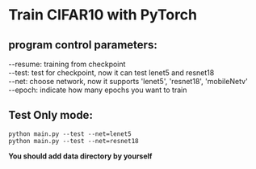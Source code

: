 # Train CIFAR10 with PyTorch

## program control parameters:<br>
--resume: training from checkpoint <br>
--test: test for checkpoint, now it can test lenet5 and resnet18 <br>
--net: choose network, now it supports 'lenet5', 'resnet18', 'mobileNetv' <br>
--epoch: indicate how many epochs you want to train<br>


## Test Only mode:
`python main.py --test --net=lenet5` <br>
`python main.py --test --net=resnet18`

**You should add data directory by yourself**



